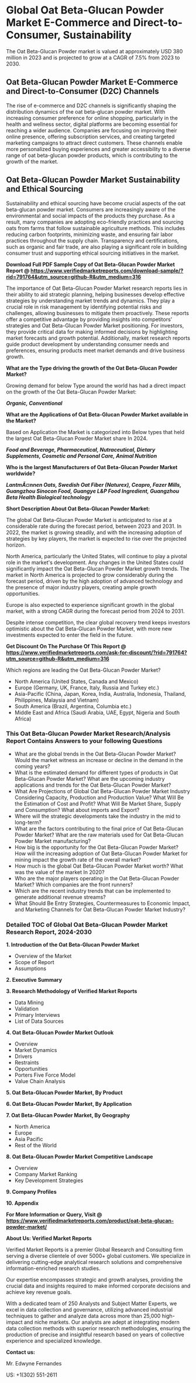 <h1>Global Oat Beta-Glucan Powder Market E-Commerce and Direct-to-Consumer, Sustainability</h1><p class=""><p>The Oat Beta-Glucan Powder market is valued at approximately USD 380 million in 2023 and is projected to grow at a CAGR of 7.5% from 2023 to 2030.</p><h2>Oat Beta-Glucan Powder Market E-Commerce and Direct-to-Consumer (D2C) Channels</h2><p>The rise of e-commerce and D2C channels is significantly shaping the distribution dynamics of the oat beta-glucan powder market. With increasing consumer preference for online shopping, particularly in the health and wellness sector, digital platforms are becoming essential for reaching a wider audience. Companies are focusing on improving their online presence, offering subscription services, and creating targeted marketing campaigns to attract direct customers. These channels enable more personalized buying experiences and greater accessibility to a diverse range of oat beta-glucan powder products, which is contributing to the growth of the market.</p><h2>Oat Beta-Glucan Powder Market Sustainability and Ethical Sourcing</h2><p>Sustainability and ethical sourcing have become crucial aspects of the oat beta-glucan powder market. Consumers are increasingly aware of the environmental and social impacts of the products they purchase. As a result, many companies are adopting eco-friendly practices and sourcing oats from farms that follow sustainable agriculture methods. This includes reducing carbon footprints, minimizing waste, and ensuring fair labor practices throughout the supply chain. Transparency and certifications, such as organic and fair trade, are also playing a significant role in building consumer trust and supporting ethical sourcing initiatives in the market.</p></p><p class=""><strong>Download Full PDF Sample Copy of Oat Beta-Glucan Powder Market Report @ <a href="https://www.verifiedmarketreports.com/download-sample/?rid=791764&utm_source=github-R&utm_medium=316" target="_blank">https://www.verifiedmarketreports.com/download-sample/?rid=791764&utm_source=github-R&utm_medium=316</a></strong></p><p>The importance of&nbsp;Oat Beta-Glucan Powder Market research reports lies in their ability to aid strategic planning, helping businesses develop effective strategies by understanding market trends and dynamics. They play a crucial role in risk management by identifying potential risks and challenges, allowing businesses to mitigate them proactively. These reports offer a competitive advantage by providing insights into competitors' strategies and Oat Beta-Glucan Powder Market positioning. For investors, they provide critical data for making informed decisions by highlighting market forecasts and growth potential. Additionally, market research reports guide product development by understanding consumer needs and preferences, ensuring products meet market demands and drive business growth.</p><p><strong>What are the&nbsp;Type driving the growth of the Oat Beta-Glucan Powder Market?</strong></p><p id="" class="">Growing demand for below Type around the world has had a direct impact on the growth of the Oat Beta-Glucan Powder Market:</p><p class=""><em><strong>Organic, Conventional</strong></em></p><p class=""><strong>What are the&nbsp;Applications&nbsp;of Oat Beta-Glucan Powder Market available in the Market?</strong></p><p id="" class="">Based on Application the Market is categorized into Below types that held the largest Oat Beta-Glucan Powder Market share In 2024.</p><p class=""><em><strong>Food and Beverage, Pharmaceutical, Nutraceutical, Dietary Supplements, Cosmetic and Personal Care, Animal Nutrition</strong></em></p><p class=""><strong>Who is the largest Manufacturers of Oat Beta-Glucan Powder Market worldwide?</strong></p><p><em><strong>LantmÃ¤nnen Oats, Swedish Oat Fiber (Naturex), Ceapro, Fazer Mills, Guangzhou Sinocon Food, Guangye L&P Food Ingredient, Guangzhou Beta Health Biological technology</strong></em></p><p id="" class=""><strong>Short Description About Oat Beta-Glucan Powder Market:</strong></p><p>The global Oat Beta-Glucan Powder Market is anticipated to rise at a considerable rate during the forecast period, between 2023 and 2031. In 2022, the market is growing steadily, and with the increasing adoption of strategies by key players, the market is expected to rise over the projected horizon.</p><p>North America, particularly the United States, will continue to play a pivotal role in the market's development. Any changes in the United States could significantly impact the Oat Beta-Glucan Powder Market growth trends. The market in North America is projected to grow considerably during the forecast period, driven by the high adoption of advanced technology and the presence of major industry players, creating ample growth opportunities.</p><p>Europe is also expected to experience significant growth in the global market, with a strong CAGR during the forecast period from 2024 to 2031.</p><p>Despite intense competition, the clear global recovery trend keeps investors optimistic about the Oat Beta-Glucan Powder Market, with more new investments expected to enter the field in the future.</p><p id="" class=""><strong>Get Discount On The Purchase Of This Report @ <a href="https://www.verifiedmarketreports.com/ask-for-discount/?rid=791764?utm_source=github-R&utm_medium=316" target="_blank">https://www.verifiedmarketreports.com/ask-for-discount/?rid=791764?utm_source=github-R&utm_medium=316</a></strong></p><p class="">Which regions are leading the Oat Beta-Glucan Powder Market?</p><ul><li>North America (United States, Canada and Mexico)</li><li>Europe (Germany, UK, France, Italy, Russia and Turkey etc.)</li><li>Asia-Pacific (China, Japan, Korea, India, Australia, Indonesia, Thailand, Philippines, Malaysia and Vietnam)</li><li>South America (Brazil, Argentina, Columbia etc.)</li><li>Middle East and Africa (Saudi Arabia, UAE, Egypt, Nigeria and South Africa)</li></ul><h3 id="" class="">This Oat Beta-Glucan Powder Market Research/Analysis Report Contains Answers to your following Questions</h3><ul><li>What are the global trends in the Oat Beta-Glucan Powder Market? Would the market witness an increase or decline in the demand in the coming years?</li><li>What is the estimated demand for different types of products in Oat Beta-Glucan Powder Market? What are the upcoming industry applications and trends for the Oat Beta-Glucan Powder Market?</li><li>What Are Projections of Global Oat Beta-Glucan Powder Market Industry Considering Capacity, Production and Production Value? What Will Be the Estimation of Cost and Profit? What Will Be Market Share, Supply and Consumption? What about imports and Export?</li><li>Where will the strategic developments take the industry in the mid to long-term?</li><li>What are the factors contributing to the final price of Oat Beta-Glucan Powder Market? What are the raw materials used for Oat Beta-Glucan Powder Market manufacturing?</li><li>How big is the opportunity for the Oat Beta-Glucan Powder Market? How will the increasing adoption of Oat Beta-Glucan Powder Market for mining impact the growth rate of the overall market?</li><li>How much is the global Oat Beta-Glucan Powder Market worth? What was the value of the market In 2020?</li><li>Who are the major players operating in the Oat Beta-Glucan Powder Market? Which companies are the front runners?</li><li>Which are the recent industry trends that can be implemented to generate additional revenue streams?</li><li>What Should Be Entry Strategies, Countermeasures to Economic Impact, and Marketing Channels for Oat Beta-Glucan Powder Market Industry?</li></ul><h3 id="" class="">Detailed TOC of Global Oat Beta-Glucan Powder Market Research Report, 2024-2030</h3><p id="" class=""><strong>1. Introduction of the Oat Beta-Glucan Powder Market</strong></p><ul><li>Overview of the Market</li><li>Scope of Report</li><li>Assumptions</li></ul><p id="" class=""><strong>2. Executive Summary</strong></p><p id="" class=""><strong>3. Research Methodology of Verified Market Reports</strong></p><ul><li>Data Mining</li><li>Validation</li><li>Primary Interviews</li><li>List of Data Sources</li></ul><p id="" class=""><strong>4. Oat Beta-Glucan Powder Market Outlook</strong></p><ul><li>Overview</li><li>Market Dynamics</li><li>Drivers</li><li>Restraints</li><li>Opportunities</li><li>Porters Five Force Model</li><li>Value Chain Analysis</li></ul><p id="" class=""><strong>5. Oat Beta-Glucan Powder Market, By Product</strong></p><p id="" class=""><strong>6. Oat Beta-Glucan Powder Market, By Application</strong></p><p id="" class=""><strong>7. Oat Beta-Glucan Powder Market, By Geography</strong></p><ul><li>North America</li><li>Europe</li><li>Asia Pacific</li><li>Rest of the World</li></ul><p id="" class=""><strong>8. Oat Beta-Glucan Powder Market Competitive Landscape</strong></p><ul><li>Overview</li><li>Company Market Ranking</li><li>Key Development Strategies</li></ul><p id="" class=""><strong>9. Company Profiles</strong></p><p id="" class=""><strong>10. Appendix</strong></p><p id="" class=""><strong>For More Information or Query, Visit @ <a href="https://www.verifiedmarketreports.com/product/oat-beta-glucan-powder-market/" target="_blank">https://www.verifiedmarketreports.com/product/oat-beta-glucan-powder-market/</a></strong></p><p id="" class=""><strong>About Us: Verified Market Reports</strong></p><p id="" class="">Verified Market Reports is a premier Global Research and Consulting firm serving a diverse clientele of over 5000+ global customers. We specialize in delivering cutting-edge analytical research solutions and comprehensive information-enriched research studies.</p><p id="" class="">Our expertise encompasses strategic and growth analyses, providing the crucial data and insights required to make informed corporate decisions and achieve key revenue goals.</p><p id="" class="">With a dedicated team of 250 Analysts and Subject Matter Experts, we excel in data collection and governance, utilizing advanced industrial techniques to gather and analyze data across more than 25,000 high-impact and niche markets. Our analysts are adept at integrating modern data collection methods with superior research methodologies, ensuring the production of precise and insightful research based on years of collective experience and specialized knowledge.</p><p id="" class=""><strong>Contact us:</strong></p><p id="" class="">Mr. Edwyne Fernandes</p><p id="" class="">US: +1(302) 551-2611</p>